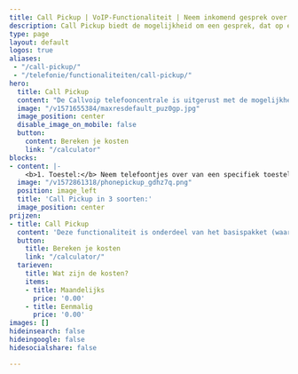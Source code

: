 ```yaml
---
title: Call Pickup | VoIP-Functionaliteit | Neem inkomend gesprek over
description: Call Pickup biedt de mogelijkheid om een gesprek, dat op een ander toestel rinkelt, op uw toestel aan te nemen.
type: page
layout: default
logos: true
aliases: 
 - "/call-pickup/"
 - "/telefonie/functionaliteiten/call-pickup/"
hero:
  title: Call Pickup
  content: "De Callvoip telefooncentrale is uitgerust met de mogelijkheid om een gesprek, dat op een ander toestel rinkelt, op uw toestel aan te nemen door een code in te toetsen of deze code onder een sneltoets te programmeren. Deze feature wordt Call Pickup genoemd. Het is mogelijk om de Call Pickup te gebruiken voor één toestel (waarnemen van een collega of manager), een groep van toestellen (bv. overnemen van een gesprek in het salesteam) of voor de hele organisatie."
  image: "/v1571655384/maxresdefault_puz0gp.jpg"
  image_position: center
  disable_image_on_mobile: false
  button:
    content: Bereken je kosten
    link: "/calculator"
blocks:
- content: |-
    <b>1. Toestel:</b> Neem telefoontjes over van een specifiek toestel.<br><b>2. Groep:</b> Neem telefoontjes over van een groep (bv team of afdeling).<br><b>3. Universeel:</b> Neem elk inkomend telefoontje op uw toestel aan.<br><br><a href="https://www.simmpl.nl/downloads/Simmpl_handleiding_CallPickup.pdf" class="button">Hoe werkt het?</a>
  image: "/v1572861318/phonepickup_gdhz7q.png"
  position: image_left
  title: 'Call Pickup in 3 soorten:'
  image_position: center
prijzen:
- title: Call Pickup
  content: 'Deze functionaliteit is onderdeel van het basispakket (waar u €7,50 excl. BTW voor betaalt)'
  button:
    title: Bereken je kosten
    link: "/calculator/"
  tarieven:
    title: Wat zijn de kosten?
    items:
    - title: Maandelijks
      price: '0.00'
    - title: Eenmalig
      price: '0.00'
images: []
hideinsearch: false
hideingoogle: false
hidesocialshare: false

---
```

